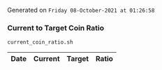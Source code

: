 Generated on `Friday 08-October-2021 at 01:26:58`

### Current to Target Coin Ratio
`current_coin_ratio.sh`

Date|Current|Target|Ratio
---|---|---|---
